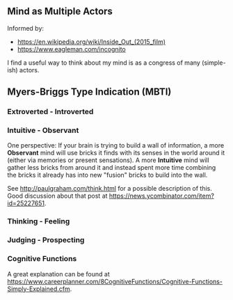 ## Mind as Multiple Actors

Informed by:
 - https://en.wikipedia.org/wiki/Inside_Out_(2015_film)
 - https://www.eagleman.com/incognito

I find a useful way to think about my mind is as a congress of many (simple-ish)
actors.


## Myers-Briggs Type Indication (MBTI)

### Extroverted - Introverted

### Intuitive - Observant

One perspective: If your brain is trying to build a wall of information, a more
**Observant** mind will use bricks it finds with its senses in the world around
it (either via memories or present sensations).  A more **Intuitive** mind will
gather less bricks from around it and instead spent more time combining the bricks it already has into new "fusion" bricks to build into the wall.

See http://paulgraham.com/think.html for a possible description of this.
Good discussion about that post at https://news.ycombinator.com/item?id=25227651.

### Thinking - Feeling

### Judging - Prospecting

### Cognitive Functions

A great explanation can be found at
https://www.careerplanner.com/8CognitiveFunctions/Cognitive-Functions-Simply-Explained.cfm.
